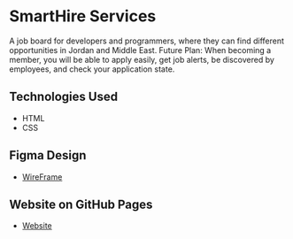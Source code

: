 # SmartHire Services

A job board for developers and programmers, where they can find different opportunities in Jordan and Middle East.
Future Plan: When becoming a member, you will be able to apply easily, get job alerts, be discovered by employees, and check your application state.

## Technologies Used

- HTML
- CSS

## Figma Design

- [WireFrame](https://www.figma.com/file/Ibv4O2BS7KFOd9GuXZRten/SmartHire-Services?t=ogpUBjl0SwZHEeeJ-1)

## Website on GitHub Pages

- [Website](https://abeer-yahya.github.io/SmartHire_Task1/)
